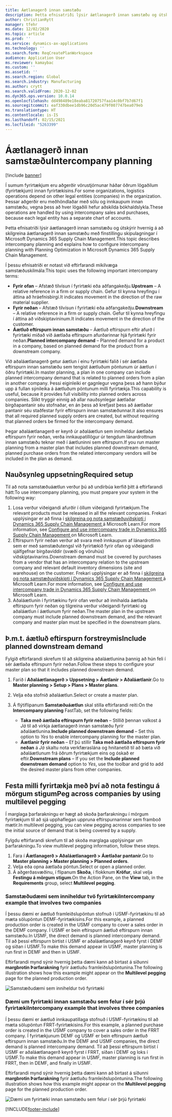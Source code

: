 ```yaml
---
title: Áætlanagerð innan samstæðu
description: Þetta efnisatriði lýsir áætlanagerð innan samstæðu og útskýrir hvernig á að skilgreina áætlanagerð innan samstæðu með fínstillingu skipulagningar í Microsoft Dynamics 365 Supply Chain Management.
author: ChristianRytt
manager: tfehr
ms.date: 12/02/2020
ms.topic: article
ms.prod: ''
ms.service: dynamics-ax-applications
ms.technology: ''
ms.search.form: ReqCreatePlanWorkspace
audience: Application User
ms.reviewer: kamaybac
ms.custom: ''
ms.assetid: ''
ms.search.region: Global
ms.search.industry: Manufacturing
ms.author: crytt
ms.search.validFrom: 2020-12-02
ms.dyn365.ops.version: 10.0.14
ms.openlocfilehash: dd498489e18eaba81720757faa14c0bf7b7d67f1
ms.sourcegitcommit: eaf330dbee1db96c20d5ac479f007747bea079eb
ms.translationtype: HT
ms.contentlocale: is-IS
ms.lasthandoff: 02/15/2021
ms.locfileid: "5263399"
---
```

# <a name="intercompany-planning"></a><span data-ttu-id="54e4c-103">Áætlanagerð innan samstæðu</span><span class="sxs-lookup"><span data-stu-id="54e4c-103">Intercompany planning</span></span>

[!include [banner](../../includes/banner.md)]

<span data-ttu-id="54e4c-104">Í sumum fyrirtækjum eru aðgerðir vörustjórnunar háðar öðrum lögaðilum (fyrirtækjum) innan fyrirtækisins.</span><span class="sxs-lookup"><span data-stu-id="54e4c-104">For some organizations, logistics operations depend on other legal entities (companies) in the organization.</span></span> <span data-ttu-id="54e4c-105">Þessar aðgerðir eru meðhöndlaðar með sölu og innkaupum innan samstæðu, vegna þess að hver lögaðili hefur aðskilda bókhaldslykla.</span><span class="sxs-lookup"><span data-stu-id="54e4c-105">These operations are handled by using intercompany sales and purchases, because each legal entity has a separate chart of accounts.</span></span>

<span data-ttu-id="54e4c-106">Þetta efnisatriði lýsir áætlanagerð innan samstæðu og útskýrir hvernig á að skilgreina áætlanagerð innan samstæðu með fínstillingu skipulagningar í Microsoft Dynamics 365 Supply Chain Management.</span><span class="sxs-lookup"><span data-stu-id="54e4c-106">This topic describes intercompany planning and explains how to configure intercompany planning with Planning Optimization in Microsoft Dynamics 365 Supply Chain Management.</span></span>

<span data-ttu-id="54e4c-107">Í þessu efnisatriði er notast við eftirfarandi mikilvæga samstæðuskilmála:</span><span class="sxs-lookup"><span data-stu-id="54e4c-107">This topic uses the following important intercompany terms:</span></span>

- <span data-ttu-id="54e4c-108">**Fyrir ofan** – Afstæð tilvísun í fyrirtæki eða aðfangakeðju.</span><span class="sxs-lookup"><span data-stu-id="54e4c-108">**Upstream** – A relative reference in a firm or supply chain.</span></span> <span data-ttu-id="54e4c-109">Gefur til kynna hreyfingu í áttina að hráefnisbirgi.</span><span class="sxs-lookup"><span data-stu-id="54e4c-109">It indicates movement in the direction of the raw material supplier.</span></span>
- <span data-ttu-id="54e4c-110">**Fyrir neðan** – Afstæð tilvísun í fyrirtæki eða aðfangakeðju.</span><span class="sxs-lookup"><span data-stu-id="54e4c-110">**Downstream** – A relative reference in a firm or supply chain.</span></span> <span data-ttu-id="54e4c-111">Gefur til kynna hreyfingu í áttina að viðskiptavininum.</span><span class="sxs-lookup"><span data-stu-id="54e4c-111">It indicates movement in the direction of the customer.</span></span>
- <span data-ttu-id="54e4c-112">**Áætluð eftirspurn innan samstæðu** – Áætluð eftirspurn eftir afurð í fyrirtæki miðað við áætlaða eftirspurn afurðarinnar hjá fyrirtæki fyrir neðan.</span><span class="sxs-lookup"><span data-stu-id="54e4c-112">**Planned intercompany demand** – Planned demand for a product in a company, based on planned demand for the product from a downstream company.</span></span>

<span data-ttu-id="54e4c-113">Við aðaláætlanagerð getur áætlun í einu fyrirtæki falið í sér áætlaða eftirspurn innan samstæðu sem tengist áætluðum pöntunum úr áætlun í öðru fyrirtæki.</span><span class="sxs-lookup"><span data-stu-id="54e4c-113">In master planning, a plan in one company can include planned intercompany demand that is related to planned orders from a plan in another company.</span></span> <span data-ttu-id="54e4c-114">Þessi eiginleiki er gagnlegur vegna þess að hann býður upp á fullan sýnileika á áætluðum pöntunum milli fyrirtækja.</span><span class="sxs-lookup"><span data-stu-id="54e4c-114">This capability is useful, because it provides full visibility into planned orders across companies.</span></span> <span data-ttu-id="54e4c-115">Slíkt tryggir einnig að allar nauðsynlegar áætlaðar birgðapantanir séu stofnaðar, en án þess að krefjast þess að áætlaðar pantanir séu staðfestar fyrir eftirspurn innan samstæðunnar.</span><span class="sxs-lookup"><span data-stu-id="54e4c-115">It also ensures that all required planned supply orders are created, but without requiring that planned orders be firmed for the intercompany demand.</span></span>

<span data-ttu-id="54e4c-116">Þegar aðaláætlanagerð er keyrð úr aðaláætlun sem inniheldur áætlaða eftirspurn fyrir neðan, verða innkaupatillögur úr tengdum lánardrottnum innan samstæðu teknar með í áætluninni sem eftirspurn.</span><span class="sxs-lookup"><span data-stu-id="54e4c-116">If you run master planning from a master plan that includes planned downstream demand, planned purchase orders from the related intercompany vendors will be included in the plan as demand.</span></span>

## <a name="required-setup"></a><span data-ttu-id="54e4c-117">Nauðsynleg uppsetning</span><span class="sxs-lookup"><span data-stu-id="54e4c-117">Required setup</span></span>

<span data-ttu-id="54e4c-118">Til að nota samstæðuáætlun verður þú að undirbúa kerfið þitt á eftirfarandi hátt:</span><span class="sxs-lookup"><span data-stu-id="54e4c-118">To use intercompany planning, you must prepare your system in the following way:</span></span>

1. <span data-ttu-id="54e4c-119">Losa verður viðeigandi afurðir í öllum viðeigandi fyrirtækjum.</span><span class="sxs-lookup"><span data-stu-id="54e4c-119">The relevant products must be released in all the relevant companies.</span></span> <span data-ttu-id="54e4c-120">Frekari upplýsingar er að finna í [skilgreina og nota samstæðuviðskipti í Dynamics 365 Supply Chain Management ](https://docs.microsoft.com/learn/modules/configure-use-intercompany-trade-dyn365-supply-chain-mgmt/) á Microsoft Learn.</span><span class="sxs-lookup"><span data-stu-id="54e4c-120">For more information, see [Configure and use intercompany trade in Dynamics 365 Supply Chain Management ](https://docs.microsoft.com/learn/modules/configure-use-intercompany-trade-dyn365-supply-chain-mgmt/) on Microsoft Learn.</span></span>
1. <span data-ttu-id="54e4c-121">Eftirspurn fyrir neðan verður að svara með innkaupum af lánardrottinn sem er með samstæðutengsl við fyrirtækið fyrir ofan og viðeigandi sjálfgefnar birgðavíddir (svæði og vöruhús) viðskiptavinarins.</span><span class="sxs-lookup"><span data-stu-id="54e4c-121">Downstream demand must be covered by purchases from a vendor that has an intercompany relation to the upstream company and relevant default inventory dimensions (site and warehouse) on the customer.</span></span> <span data-ttu-id="54e4c-122">Frekari upplýsingar er að finna í [skilgreina og nota samstæðuviðskipti í Dynamics 365 Supply Chain Management ](https://docs.microsoft.com/learn/modules/configure-use-intercompany-trade-dyn365-supply-chain-mgmt/) á Microsoft Learn.</span><span class="sxs-lookup"><span data-stu-id="54e4c-122">For more information, see [Configure and use intercompany trade in Dynamics 365 Supply Chain Management ](https://docs.microsoft.com/learn/modules/configure-use-intercompany-trade-dyn365-supply-chain-mgmt/) on Microsoft Learn.</span></span>
1. <span data-ttu-id="54e4c-123">Aðaláætlunin í fyrirtækinu fyrir ofan verður að innihalda áætlaða eftirspurn fyrir neðan og tilgreina verður viðeigandi fyrirtæki og aðaláætlun í áætlunum fyrir neðan.</span><span class="sxs-lookup"><span data-stu-id="54e4c-123">The master plan in the upstream company must include planned downstream demand, and the relevant company and master plan must be specified in the downstream plans.</span></span>

## <a name="include-planned-downstream-demand"></a><span data-ttu-id="54e4c-124">Þ.m.t. áætluð eftirspurn forstreymis</span><span class="sxs-lookup"><span data-stu-id="54e4c-124">Include planned downstream demand</span></span>

<span data-ttu-id="54e4c-125">Fylgið eftirfarandi skrefum til að skilgreina aðaláætlunina þannig að hún feli í sér áætlaða eftirspurn fyrir neðan.</span><span class="sxs-lookup"><span data-stu-id="54e4c-125">Follow these steps to configure your master plan so that it includes planned downstream demand.</span></span>

1. <span data-ttu-id="54e4c-126">Farið í **Aðaláætlanagerð \> Uppsetning \> Áætlanir \> Aðaláætlanir**.</span><span class="sxs-lookup"><span data-stu-id="54e4c-126">Go to **Master planning \> Setup \> Plans \> Master plans**.</span></span>
1. <span data-ttu-id="54e4c-127">Velja eða stofnið aðaláætlun.</span><span class="sxs-lookup"><span data-stu-id="54e4c-127">Select or create a master plan.</span></span>
1. <span data-ttu-id="54e4c-128">Á flýtiflipanum **Samstæðuáætlun** skal stilla eftirfarandi reiti:</span><span class="sxs-lookup"><span data-stu-id="54e4c-128">On the **Intercompany planning** FastTab, set the following fields:</span></span>

    - <span data-ttu-id="54e4c-129">**Taka með áætlaða eftirspurn fyrir neðan** – Stillið þennan valkost á *Já* til að virkja áætlanagerð innan samstæðu fyrir aðaláætlunina.</span><span class="sxs-lookup"><span data-stu-id="54e4c-129">**Include planned downstream demand** – Set this option to *Yes* to enable intercompany planning for the master plan.</span></span>
    - <span data-ttu-id="54e4c-130">**Áætlanir fyrir neðan** – Ef þú stillir **Taka með áætlaða eftirspurn fyrir neðan** á *Já* skaltu nota verkfæraslána og hnitanetið til að bæta við aðaláætlunum frá öðrum fyrirtækjum eins og óskað er eftir.</span><span class="sxs-lookup"><span data-stu-id="54e4c-130">**Downstream plans** – If you set the **Include planned downstream demand** option to *Yes*, use the toolbar and grid to add the desired master plans from other companies.</span></span>

## <a name="peg-across-companies-by-using-multilevel-pegging"></a><span data-ttu-id="54e4c-131">Festa milli fyrirtækja með því að nota festingu á mörgum stigum</span><span class="sxs-lookup"><span data-stu-id="54e4c-131">Peg across companies by using multilevel pegging</span></span>

<span data-ttu-id="54e4c-132">Í marglaga þarfarakningu er hægt að skoða þarfarakningu í mörgum fyrirtækjum til að sjá upphaflegan uppruna eftirspurnarinnar sem framboð mætir.</span><span class="sxs-lookup"><span data-stu-id="54e4c-132">In multilevel pegging, you can view pegging across companies to see the initial source of demand that is being covered by a supply.</span></span>

<span data-ttu-id="54e4c-133">Fylgdu eftirfarandi skrefum til að skoða marglaga upplýsingar um þarfarakningu.</span><span class="sxs-lookup"><span data-stu-id="54e4c-133">To view multilevel pegging information, follow these steps.</span></span>

1. <span data-ttu-id="54e4c-134">Fara í **Áætlanagerð \> Aðaláætlanagerð \> Áætlaðar pantanir**.</span><span class="sxs-lookup"><span data-stu-id="54e4c-134">Go to **Master planning \> Master planning \> Planned orders**.</span></span>
1. <span data-ttu-id="54e4c-135">Velja eða opna áætlaða pöntun.</span><span class="sxs-lookup"><span data-stu-id="54e4c-135">Select or open a planned order.</span></span>
1. <span data-ttu-id="54e4c-136">Á aðgerðasvæðinu, í flipanum **Skoða**, í flokknum **Kröfur**, skal velja **Festingu á mörgum stigum**.</span><span class="sxs-lookup"><span data-stu-id="54e4c-136">On the Action Pane, on the **View** tab, in the **Requirements** group, select **Multilevel pegging**.</span></span>

### <a name="intercompany-example-that-involves-two-companies"></a><span data-ttu-id="54e4c-137">Samstæðudæmi sem inniheldur tvö fyrirtæki</span><span class="sxs-lookup"><span data-stu-id="54e4c-137">Intercompany example that involves two companies</span></span>

<span data-ttu-id="54e4c-138">Í þessu dæmi er áætluð framleiðslupöntun stofnuð í USMF-fyrirtækinu til að mæta sölupöntun DEMF-fyrirtækisins.</span><span class="sxs-lookup"><span data-stu-id="54e4c-138">For this example, a planned production order is created in the USMF company to cover a sales order in the DEMF company.</span></span> <span data-ttu-id="54e4c-139">Í USMF er bein eftirspurn áætluð eftirspurn innan samstæðu.</span><span class="sxs-lookup"><span data-stu-id="54e4c-139">In USMF, the direct demand is planned intercompany demand.</span></span> <span data-ttu-id="54e4c-140">Til að þessi eftirspurn birtist í USMF er aðaláætlanagerð keyrð fyrst í DEMF og síðan í USMF.</span><span class="sxs-lookup"><span data-stu-id="54e4c-140">To make this demand appear in USMF, master planning is run first in DEMF and then in USMF.</span></span>

<span data-ttu-id="54e4c-141">Eftirfarandi mynd sýnir hvernig þetta dæmi kann að birtast á síðunni **margbrotin Þarfarakning** fyrir áætluðu framleiðslupöntunina.</span><span class="sxs-lookup"><span data-stu-id="54e4c-141">The following illustration shows how this example might appear on the **Multilevel pegging** page for the planned production order.</span></span>

![Samstæðudæmi sem inniheldur tvö fyrirtæki](media/IntercompanyPlanning1.png)

### <a name="intercompany-example-that-involves-three-companies"></a><span data-ttu-id="54e4c-143">Dæmi um fyrirtæki innan samstæðu sem felur í sér þrjú fyrirtæki</span><span class="sxs-lookup"><span data-stu-id="54e4c-143">Intercompany example that involves three companies</span></span>

<span data-ttu-id="54e4c-144">Í þessu dæmi er áætluð innkaupatillaga stofnuð í USMF-fyrirtækinu til að mæta sölupöntun FRRT-fyrirtækisins.</span><span class="sxs-lookup"><span data-stu-id="54e4c-144">For this example, a planned purchase order is created in the USMF company to cover a sales order in the FRRT company.</span></span> <span data-ttu-id="54e4c-145">Í fyrirtækjunum DEMF og USMF er bein eftirspurn áætluð eftirspurn innan samstæðu.</span><span class="sxs-lookup"><span data-stu-id="54e4c-145">In the DEMF and USMF companies, the direct demand is planned intercompany demand.</span></span> <span data-ttu-id="54e4c-146">Til að þessi eftirspurn birtist í USMF er aðaláætlanagerð keyrð fyrst í FRRT, síðan í DEMF og loks í USMF.</span><span class="sxs-lookup"><span data-stu-id="54e4c-146">To make this demand appear in USMF, master planning is run first in FRRT, then in DEMF, and finally in USMF.</span></span>

<span data-ttu-id="54e4c-147">Eftirfarandi mynd sýnir hvernig þetta dæmi kann að birtast á síðunni **margbrotin Þarfarakning** fyrir áætluðu framleiðslupöntunina.</span><span class="sxs-lookup"><span data-stu-id="54e4c-147">The following illustration shows how this example might appear on the **Multilevel pegging** page for the planned production order.</span></span>

![Dæmi um fyrirtæki innan samstæðu sem felur í sér þrjú fyrirtæki](media/IntercompanyPlanning2.png)


[!INCLUDE[footer-include](../../../includes/footer-banner.md)]